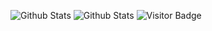 ![Github Stats](https://raw.githubusercontent.com/ObamaFootFungus/stats/7093803964297988719d3238074b90d3234e9520/generated/overview.svg?token=ALICHAJJ3LUZA27G4MD7M33AP5YLU)
![Github Stats](https://raw.githubusercontent.com/ObamaFootFungus/stats/7093803964297988719d3238074b90d3234e9520/generated/languages.svg?token=ALICHAON3JH5N4W3BWJQOHTAP5YRW)
![Visitor Badge](https://visitor-badge.laobi.icu/badge?page_id=ObamaFootFungus.ObamaFootFungus)
